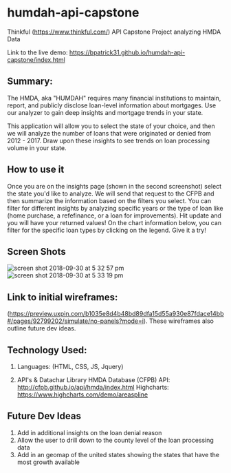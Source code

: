 # humdah-api-capstone
Thinkful (https://www.thinkful.com/) API Capstone Project analyzing HMDA Data

Link to the live demo: https://bpatrick31.github.io/humdah-api-capstone/index.html

## Summary:

The HMDA, aka "HUMDAH" requires many financial institutions to maintain, report, and publicly disclose loan-level information about mortgages. Use our analyzer to gain deep insights and mortgage trends in your state.

This application will allow you to select the state of your choice, and then we will analyze the number of loans that were originated or denied from 2012 - 2017. Draw upon these insights to see trends on loan processing volume in your state.

## How to use it
Once you are on the insights page (shown in the second screenshot) select the state you'd like to analyze. We will send that request to the CFPB and then summarize the information based on the filters you select. You can filter for different insights by analyzing specific years or the type of loan like (home purchase, a refefinance, or a loan for improvements). Hit update and you will have your returned values! On the chart information below, you can filter for the specific loan types by clicking on the legend. Give it a try!

## Screen Shots
![screen shot 2018-09-30 at 5 32 57 pm](https://user-images.githubusercontent.com/19401140/46265074-3ff80900-c4d8-11e8-9a6b-8f116ed753bb.png)
![screen shot 2018-09-30 at 5 33 19 pm](https://user-images.githubusercontent.com/19401140/46265073-3ff80900-c4d8-11e8-88fd-fe6c6d9396ac.png)

## Link to initial wireframes: 
(https://preview.uxpin.com/b1035e8d4b48bd89dfa15d55a930e87fdace14bb#/pages/92799202/simulate/no-panels?mode=i). These wireframes also outline future dev ideas.

## Technology Used:
1) Languages: (HTML, CSS, JS, Jquery)
      
2) API's & Datachar Library
    HMDA Database (CFPB) API: http://cfpb.github.io/api/hmda/index.html
    Highcharts: https://www.highcharts.com/demo/areaspline
    

## Future Dev Ideas
1) Add in additional insights on the loan denial reason
2) Allow the user to drill down to the county level of the loan processing data
3) Add in an geomap of the united states showing the states that have the most growth available

    

